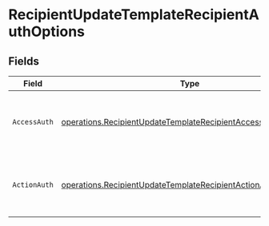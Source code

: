 # RecipientUpdateTemplateRecipientAuthOptions


## Fields

| Field                                                                                                                                          | Type                                                                                                                                           | Required                                                                                                                                       | Description                                                                                                                                    |
| ---------------------------------------------------------------------------------------------------------------------------------------------- | ---------------------------------------------------------------------------------------------------------------------------------------------- | ---------------------------------------------------------------------------------------------------------------------------------------------- | ---------------------------------------------------------------------------------------------------------------------------------------------- |
| `AccessAuth`                                                                                                                                   | [operations.RecipientUpdateTemplateRecipientAccessAuthResponse](../../models/operations/recipientupdatetemplaterecipientaccessauthresponse.md) | :heavy_check_mark:                                                                                                                             | The type of authentication required for the recipient to access the document.                                                                  |
| `ActionAuth`                                                                                                                                   | [operations.RecipientUpdateTemplateRecipientActionAuthResponse](../../models/operations/recipientupdatetemplaterecipientactionauthresponse.md) | :heavy_check_mark:                                                                                                                             | The type of authentication required for the recipient to sign the document.                                                                    |
